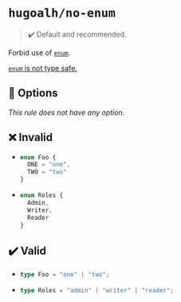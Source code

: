 # `hugoalh/no-enum`

> ✔️ Default and recommended.

Forbid use of [`enum`][typescript-enum].

[`enum` is not type safe.](https://dev.to/ivanzm123/dont-use-enums-in-typescript-they-are-very-dangerous-57bh)

## 🔧 Options

*This rule does not have any option.*

## ❌ Invalid

- ```ts
  enum Foo {
    ONE = "one",
    TWO = "two"
  }
  ```
- ```ts
  enum Roles {
    Admin,
    Writer,
    Reader
  }
  ```

## ✔️ Valid

- ```ts
  type Foo = "one" | "two";
  ```
- ```ts
  type Roles = "admin" | "writer" | "reader";
  ```

[typescript-enum]: https://www.typescriptlang.org/docs/handbook/enums.html
